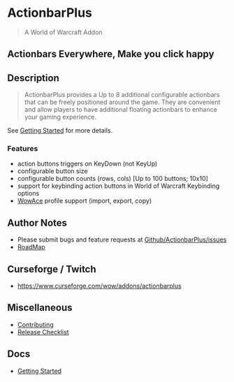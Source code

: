 # ActionbarPlus
> A World of Warcraft Addon

## Actionbars Everywhere, Make you click happy

## Description

>ActionbarPlus provides a Up to 8 additional configurable actionbars that can be freely positioned around the game. They are convenient and allow players to have additional floating actionbars to enhance your gaming experience.

See [Getting Started](../../wiki/Getting-Started) for more details.

### Features
- action buttons triggers on KeyDown (not KeyUp)
- configurable button size
- configurable button counts (rows, cols) [Up to 100 buttons; 10x10]
- support for keybinding action buttons in World of Warcraft Keybinding options
- [WowAce](https://www.wowace.com/projects/ace3) profile support (import, export, copy)

## Author Notes

- Please submit bugs and feature requests at [Github/ActionbarPlus/issues](/../../issues)
- [RoadMap](../../wiki/Roadmap)

## Curseforge / Twitch

- https://www.curseforge.com/wow/addons/actionbarplus

## Miscellaneous

- [Contributing](doc/CONTRIBUTING.md)
- [Release Checklist](doc/RELEASE-CHECKLIST.md)

## Docs
- [Getting Started](../../wiki/Getting-Started)
